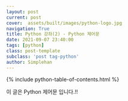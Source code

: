 ```yaml
---
layout: post
current: post
cover:  assets/built/images/python-logo.jpg
navigation: True
title: Python 강좌(2) - Python 제어문
date: 2021-09-07 23:40:00
tags: [python]
class: post-template
subclass: 'post tag-python'
author: Simplehan
---
```

{% include python-table-of-contents.html %}

이 글은 Python 제어문 입니다.!!